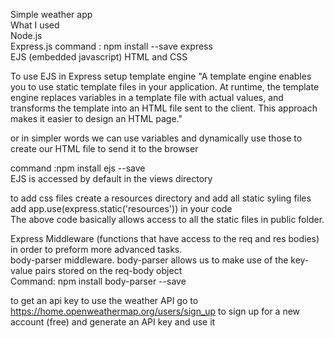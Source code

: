 Simple weather app  
What I used  
Node.js  
Express.js command : npm install --save express  
EJS (embedded javascript)
HTML and CSS   
  
To use EJS in Express setup template engine
"A template engine enables you to use static template files in your application. At runtime, the template engine replaces variables in a template file with actual values, and transforms the template into an HTML file sent to the client. This approach makes it easier to design an HTML page."

or in simpler words we can use variables and dynamically use those to create our HTML file to send it to the browser

command :npm install ejs --save  
EJS is accessed by default in the views directory

to add css files create a resources directory and add all static syling files  
add app.use(express.static('resources')) in your code  
The above code basically allows access to all the static files in public folder. 

Express Middleware (functions that have access to the req and res bodies) in order to preform more advanced tasks.  
body-parser middleware. body-parser allows us to make use of the key-value pairs stored on the req-body object  
Command: npm install body-parser --save  

to get an api key to use the weather API go to https://home.openweathermap.org/users/sign_up to sign up for a new account (free) and generate an API key and use it  